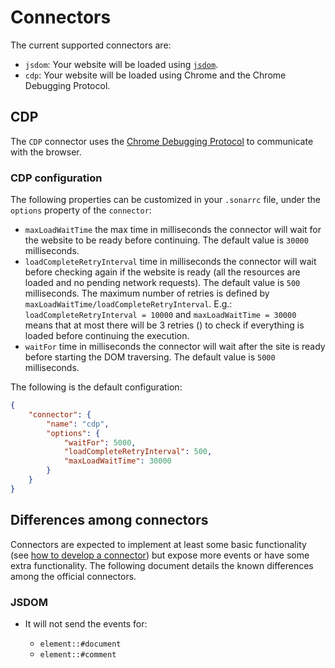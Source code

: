 # Connectors

The current supported connectors are:

* `jsdom`: Your website will be loaded using
  [`jsdom`](https://github.com/tmpvar/jsdom).
* `cdp`: Your website will be loaded using Chrome and the Chrome
  Debugging Protocol.

## CDP

The `CDP` connector uses the [Chrome Debugging
Protocol](https://chromedevtools.github.io/devtools-protocol/) to
communicate with the browser.

### CDP configuration

The following properties can be customized in your `.sonarrc` file, under the
`options` property of the `connector`:

* `maxLoadWaitTime` the max time in milliseconds the connector will wait for
  the website to be ready before continuing. The default value is `30000`
  milliseconds.
* `loadCompleteRetryInterval` time in milliseconds the connector will wait
  before checking again if the website is ready (all the resources are loaded
  and no pending network requests). The default value is `500` milliseconds.
  The maximum number of retries is defined by
  `maxLoadWaitTime/loadCompleteRetryInterval`.
  E.g.: `loadCompleteRetryInterval = 10000` and `maxLoadWaitTime = 30000` means
  that at most there will be 3 retries () to check if everything is loaded
  before continuing the execution.
* `waitFor` time in milliseconds the connector will wait after the site is
  ready before starting the DOM traversing. The default value is `5000`
  milliseconds.

The following is the default configuration:

```json
{
    "connector": {
        "name": "cdp",
        "options": {
            "waitFor": 5000,
            "loadCompleteRetryInterval": 500,
            "maxLoadWaitTime": 30000
        }
    }
}
```

## Differences among connectors

Connectors are expected to implement at least some basic functionality
(see [how to develop a connector](../../developer-guide/connectors/index.md))
but expose more events or have some extra functionality. The following
document details the known differences among the official connectors.

### JSDOM

* It will not send the events for:

  * `element::#document`
  * `element::#comment`

